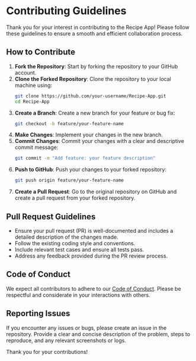 # Contributing Guidelines

Thank you for your interest in contributing to the Recipe App! Please follow these guidelines to ensure a smooth and efficient collaboration process.

## How to Contribute

1. **Fork the Repository**: Start by forking the repository to your GitHub account.
2. **Clone the Forked Repository**: Clone the repository to your local machine using:
   ```sh
   git clone https://github.com/your-username/Recipe-App.git
   cd Recipe-App
   ```
3. **Create a Branch**: Create a new branch for your feature or bug fix:
   ```sh
   git checkout -b feature/your-feature-name
   ```
4. **Make Changes**: Implement your changes in the new branch.
5. **Commit Changes**: Commit your changes with a clear and descriptive commit message:
   ```sh
   git commit -m "Add feature: your feature description"
   ```
6. **Push to GitHub**: Push your changes to your forked repository:
   ```sh
   git push origin feature/your-feature-name
   ```
7. **Create a Pull Request**: Go to the original repository on GitHub and create a pull request from your forked repository.

## Pull Request Guidelines

- Ensure your pull request (PR) is well-documented and includes a detailed description of the changes made.
- Follow the existing coding style and conventions.
- Include relevant test cases and ensure all tests pass.
- Address any feedback provided during the PR review process.

## Code of Conduct

We expect all contributors to adhere to our [Code of Conduct](CODE_OF_CONDUCT.md). Please be respectful and considerate in your interactions with others.

## Reporting Issues

If you encounter any issues or bugs, please create an issue in the repository. Provide a clear and concise description of the problem, steps to reproduce, and any relevant screenshots or logs.

Thank you for your contributions!
